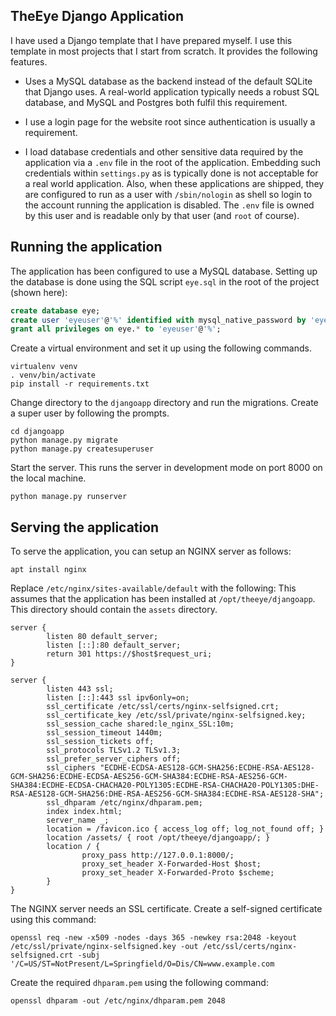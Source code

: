 ## TheEye Django Application

I have used a Django template that I have prepared myself. I use this
template in most projects that I start from scratch. It provides the
following features.

* Uses a MySQL database as the backend instead of the default SQLite
  that Django uses. A real-world application typically needs a robust
  SQL database, and MySQL and Postgres both fulfil this requirement.

* I use a login page for the website root since authentication is
  usually a requirement.

* I load database credentials and other sensitive data required by the
  application via a `.env` file in the root of the
  application. Embedding such credentials within `settings.py` as is
  typically done is not acceptable for a real world application. Also,
  when these applications are shipped, they are configured to run as a
  user with `/sbin/nologin` as shell so login to the account running
  the application is disabled. The `.env` file is owned by this user
  and is readable only by that user (and `root` of course).

## Running the application

The application has been configured to use a MySQL database. Setting
up the database is done using the SQL script `eye.sql` in the root of
the project (shown here):

```sql
create database eye;
create user 'eyeuser'@'%' identified with mysql_native_password by 'eye1234';
grant all privileges on eye.* to 'eyeuser'@'%';
```

Create a virtual environment and set it up using the following
commands.

```shell
virtualenv venv
. venv/bin/activate
pip install -r requirements.txt
```

Change directory to the `djangoapp` directory and run the
migrations. Create a super user by following the prompts.

```shell
cd djangoapp
python manage.py migrate
python manage.py createsuperuser
```

Start the server. This runs the server in development mode on port
8000 on the local machine.

```shell
python manage.py runserver
```

## Serving the application

To serve the application, you can setup an NGINX server as follows:

```shell
apt install nginx
```

Replace `/etc/nginx/sites-available/default` with the following: This
assumes that the application has been installed at
`/opt/theeye/djangoapp`. This directory should contain the `assets`
directory.

```
server {
        listen 80 default_server;
        listen [::]:80 default_server;
        return 301 https://$host$request_uri;
}

server {
        listen 443 ssl;
        listen [::]:443 ssl ipv6only=on;
        ssl_certificate /etc/ssl/certs/nginx-selfsigned.crt;
        ssl_certificate_key /etc/ssl/private/nginx-selfsigned.key;
        ssl_session_cache shared:le_nginx_SSL:10m;
        ssl_session_timeout 1440m;
        ssl_session_tickets off;
        ssl_protocols TLSv1.2 TLSv1.3;
        ssl_prefer_server_ciphers off;
        ssl_ciphers "ECDHE-ECDSA-AES128-GCM-SHA256:ECDHE-RSA-AES128-GCM-SHA256:ECDHE-ECDSA-AES256-GCM-SHA384:ECDHE-RSA-AES256-GCM-SHA384:ECDHE-ECDSA-CHACHA20-POLY1305:ECDHE-RSA-CHACHA20-POLY1305:DHE-RSA-AES128-GCM-SHA256:DHE-RSA-AES256-GCM-SHA384:ECDHE-RSA-AES128-SHA";
        ssl_dhparam /etc/nginx/dhparam.pem;
        index index.html;
        server_name _;
        location = /favicon.ico { access_log off; log_not_found off; }
        location /assets/ { root /opt/theeye/djangoapp/; }
        location / {
                proxy_pass http://127.0.0.1:8000/;
                proxy_set_header X-Forwarded-Host $host;
                proxy_set_header X-Forwarded-Proto $scheme;
        }
}
```

The NGINX server needs an SSL certificate. Create a self-signed
certificate using this command:

```shell
openssl req -new -x509 -nodes -days 365 -newkey rsa:2048 -keyout /etc/ssl/private/nginx-selfsigned.key -out /etc/ssl/certs/nginx-selfsigned.crt -subj '/C=US/ST=NotPresent/L=Springfield/O=Dis/CN=www.example.com
```

Create the required `dhparam.pem` using the following command:

```shell
openssl dhparam -out /etc/nginx/dhparam.pem 2048
```
